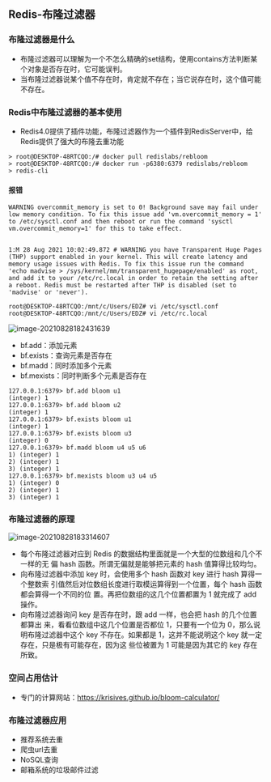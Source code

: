 ## Redis-布隆过滤器

### 布隆过滤器是什么

* 布隆过滤器可以理解为一个不怎么精确的set结构，使用contains方法判断某个对象是否存在时，它可能误判。
* 当布隆过滤器说某个值不存在时，肯定就不存在；当它说存在时，这个值可能不存在。

### Redis中布隆过滤器的基本使用

* Redis4.0提供了插件功能，布隆过滤器作为一个插件到RedisServer中，给Redis提供了强大的布隆去重功能

```
> root@DESKTOP-48RTCQO:/# docker pull redislabs/rebloom
> root@DESKTOP-48RTCQO:/# docker run -p6380:6379 redislabs/rebloom
> redis-cli
```

#### 报错

```
WARNING overcommit_memory is set to 0! Background save may fail under low memory condition. To fix this issue add 'vm.overcommit_memory = 1' to /etc/sysctl.conf and then reboot or run the command 'sysctl vm.overcommit_memory=1' for this to take effect.


1:M 28 Aug 2021 10:02:49.872 # WARNING you have Transparent Huge Pages (THP) support enabled in your kernel. This will create latency and memory usage issues with Redis. To fix this issue run the command 'echo madvise > /sys/kernel/mm/transparent_hugepage/enabled' as root, and add it to your /etc/rc.local in order to retain the setting after a reboot. Redis must be restarted after THP is disabled (set to 'madvise' or 'never').
```

```
root@DESKTOP-48RTCQO:/mnt/c/Users/EDZ# vi /etc/sysctl.conf
root@DESKTOP-48RTCQO:/mnt/c/Users/EDZ# vi /etc/rc.local
```

![image-20210828182431639](https://cdn.jsdelivr.net/gh/ClareTung/ImageHostingService/img/image-20210828182431639.png)

* bf.add：添加元素
* bf.exists：查询元素是否存在
* bf.madd：同时添加多个元素
* bf.mexists：同时判断多个元素是否存在

```
127.0.0.1:6379> bf.add bloom u1
(integer) 1
127.0.0.1:6379> bf.add bloom u2
(integer) 1
127.0.0.1:6379> bf.exists bloom u1
(integer) 1
127.0.0.1:6379> bf.exists bloom u3
(integer) 0
127.0.0.1:6379> bf.madd bloom u4 u5 u6
1) (integer) 1
2) (integer) 1
3) (integer) 1
127.0.0.1:6379> bf.mexists bloom u3 u4 u5
1) (integer) 0
2) (integer) 1
3) (integer) 1
```

### 布隆过滤器的原理

![image-20210828183314607](https://cdn.jsdelivr.net/gh/ClareTung/ImageHostingService/img/image-20210828183314607.png)

* 每个布隆过滤器对应到 Redis 的数据结构里面就是一个大型的位数组和几个不一样的无 偏 hash 函数。所谓无偏就是能够把元素的 hash 值算得比较均匀。
* 向布隆过滤器中添加 key 时，会使用多个 hash 函数对 key 进行 hash 算得一个整数索 引值然后对位数组长度进行取模运算得到一个位置，每个 hash 函数都会算得一个不同的位 置。再把位数组的这几个位置都置为 1 就完成了 add 操作。
* 向布隆过滤器询问 key 是否存在时，跟 add 一样，也会把 hash 的几个位置都算出 来，看看位数组中这几个位置是否都位 1，只要有一个位为 0，那么说明布隆过滤器中这个 key 不存在。如果都是 1，这并不能说明这个 key 就一定存在，只是极有可能存在，因为这 些位被置为 1 可能是因为其它的 key 存在所致。

### 空间占用估计

* 专门的计算网站：https://krisives.github.io/bloom-calculator/

### 布隆过滤器应用

* 推荐系统去重
* 爬虫url去重
* NoSQL查询
* 邮箱系统的垃圾邮件过滤